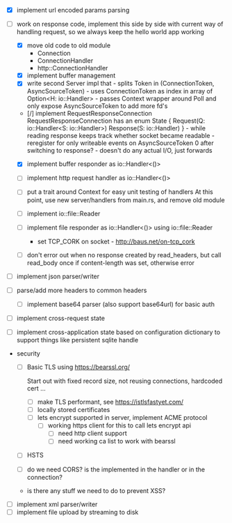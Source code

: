  - [x] implement url encoded params parsing
 - [ ] work on response code, implement this side by side with current way of handling request, so we always keep the hello world app working

    - [x] move old code to old module
        - Connection
        - ConnectionHandler
        - http::ConnectionHandler
    - [x] implement buffer management
    - [x] write second Server impl that
          - splits Token in (ConnectionToken, AsyncSourceToken)
          - uses ConnectionToken as index in array of Option<H: io::Handler>
          - passes Context wrapper around Poll and only expose AsyncSourceToken to add more fd's

    - [/] implement RequestResponseConnection
            RequestResponseConnection has an
            enum State {
              Request(Q: io::Handler<S: io::Handler>)
              Response(S: io::Handler)
            }
            - while reading response keeps track whether socket became readable
            - reregister for only writeable events on AsyncSourceToken 0 after switching to response?
            - doesn't do any actual I/O, just forwards
    - [x] implement buffer responder as io::Handler<()>
    - [ ] implement http request handler as io::Handler<()>
    - [ ] put a trait around Context for easy unit testing of handlers
    At this point, use new server/handlers from main.rs, and remove old module

    - [ ] implement io::file::Reader
    - [ ] implement file responder as io::Handler<()> using io::file::Reader
      - set TCP_CORK on socket - http://baus.net/on-tcp_cork
    - [ ] don't error out when no response created by read_headers,
      but call read_body once if content-length was set, otherwise error

 - [ ] implement json parser/writer
 - [ ] parse/add more headers to common headers
 	- [ ] implement base64 parser (also support base64url) for basic auth
 - [ ] implement cross-request state
 - [ ] implement cross-application state based on configuration dictionary to support things like persistent sqlite handle
 - security
   - [ ] Basic TLS using https://bearssl.org/
     
     Start out with fixed record size, not reusing connections, hardcoded cert ...
      - [ ] make TLS performant, see https://istlsfastyet.com/
      - [ ] locally stored certificates
      - [ ] lets encrypt supported in server, implement ACME protocol
        - [ ] working https client for this to call lets encrypt api
          - [ ] need http client support
          - [ ] need working ca list to work with bearssl
   - [ ] HSTS
   - [ ] do we need CORS? is the implemented in the handler or in the connection?
   - is there any stuff we need to do to prevent XSS?
 - [ ] implement xml parser/writer
 - [ ] implement file upload by streaming to disk
